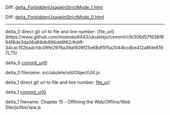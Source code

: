 Diff: [delta_ForbiddenUsageInStrictMode_1.html](./delta_ForbiddenUsageInStrictMode_1.html)

Diff: [delta_ForbiddenUsageInStrictMode_0.html](./delta_ForbiddenUsageInStrictMode_0.html)

<hr>
delta_0 direct git url to file and line number: [file_url](https://www.github.com/momoko8443/ukulelejs/commit/cfe306d57f636f894f6de3da06d69db996dd8f62/#diff-34cac152badcfdc09fe2976a39af809f25e68df5f5a2044bcdbe412a8fde8197L75)

delta_0 [commit_url0](https://www.github.com/momoko8443/ukulelejs/commit/cfe306d57f636f894f6de3da06d69db996dd8f62)

delta_0 filename: src/ukulele/util/ObjectUtil.js



delta_1 direct git url to file and line number: [file_url](https://www.github.com/docluv/movies/commit/8d533ecab134e1e211ff5512c66913fa1479fa15/#diff-a1b30e1827fbe75672403e2a72785d0d12ad688020edb95801f93639f43d393aL48)

delta_1 [commit_url0](https://www.github.com/docluv/movies/commit/8d533ecab134e1e211ff5512c66913fa1479fa15)

delta_1 filename: Chapter 15 - Offlining the Web/Offline/Web Site/js/libs/spa.js



